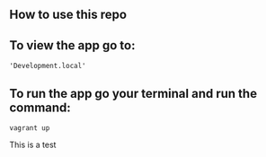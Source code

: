 ## How to use this repo

## To view the app go to:

```
'Development.local'
```

## To run the app go your terminal and run the command:

```
vagrant up
```
This is a test
